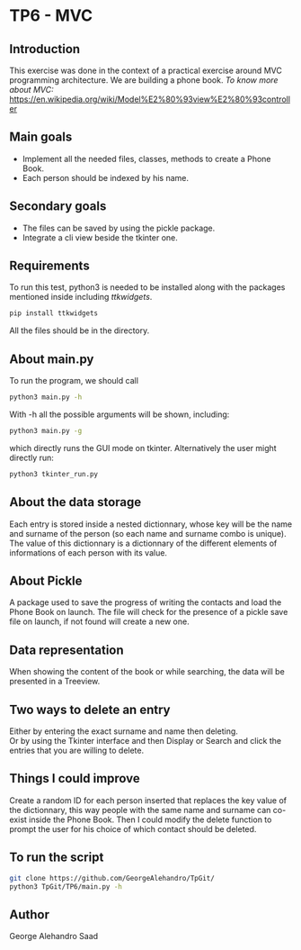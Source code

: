 # TP6 - MVC

## Introduction

This exercise was done in the context of a practical exercise around MVC programming architecture. We are building a phone book.
_To know more about MVC:_
https://en.wikipedia.org/wiki/Model%E2%80%93view%E2%80%93controller

## Main goals
- Implement all the needed files, classes, methods to create a Phone Book.
- Each person should be indexed by his name.

## Secondary goals
- The files can be saved by using the pickle package.
- Integrate a cli view beside the tkinter one.
## Requirements
To run this test, python3 is needed to be installed along with the packages mentioned inside including _ttkwidgets_.
```bash
pip install ttkwidgets
```
All the files should be in the directory.


## About main.py
To run the program, we should call
```bash
python3 main.py -h
```
With -h all the possible arguments will be shown, including:
```bash
python3 main.py -g
```
which directly runs the GUI mode on tkinter.
Alternatively the user might directly run:
```bash
python3 tkinter_run.py
```
## About the data storage
Each entry is stored inside a nested dictionnary, whose key will be the name and surname of the person (so each name and surname combo is unique). The value of this dictionnary is a dictionnary of the different elements of informations of each person with its value.
## About Pickle
A package used to save the progress of writing the contacts and load the Phone Book on launch.
The file will check for the presence of a pickle save file on launch, if not found will create a new one.
## Data representation
When showing the content of the book or while searching, the data will be presented in a Treeview.
## Two ways to delete an entry
Either by entering the exact surname and name then deleting.  
Or by using the Tkinter interface and then Display or Search and click the entries that you are willing to delete.
## Things I could improve
Create a random ID for each person inserted that replaces the key value of the dictionnary, this way people with the same name and surname can co-exist inside the Phone Book. Then I could modify the delete function to prompt the user for his choice of which contact should be deleted.
## To run the script

```bash
git clone https://github.com/GeorgeAlehandro/TpGit/
python3 TpGit/TP6/main.py -h
```

## Author
George Alehandro Saad
